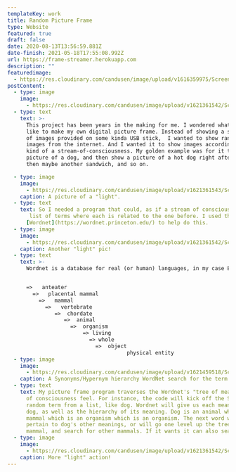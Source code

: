 ```yaml
---
templateKey: work
title: Random Picture Frame
type: Website
featured: true
draft: false
date: 2020-08-13T13:56:59.881Z
date-finish: 2021-05-18T17:55:08.992Z
url: https://frame-streamer.herokuapp.com
description: ""
featuredimage:
  - https://res.cloudinary.com/candusen/image/upload/v1616359975/Screen_Shot_2021-03-21_at_4.52.43_PM_d93kgv.png
postContent:
  - type: image
    image:
      - https://res.cloudinary.com/candusen/image/upload/v1621361542/Screen_Shot_2021-05-18_at_1.54.42_PM_dzuylz.png
  - type: text
    text: >-
      This project has been years in the making for me. I wondered what it'd be
      like to make my own digital picture frame. Instead of showing a slideshow
      of images provided on some kinda USB stick,  I wanted to show random
      images from the internet. And I wanted it to show images according to some
      kind of a stream-of-consciousness. My golden example was for it to show a
      picture of a dog, and then show a picture of a hot dog right after it, and
      then maybe another sandwich, and so on.

  - type: image
    image:
      - https://res.cloudinary.com/candusen/image/upload/v1621361543/Screen_Shot_2021-05-18_at_1.47.30_PM_hzjssf.png
    caption: A picture of a "light".
  - type: text
    text: So I needed a program that could, as if a stream of consciousness, create a
       list of terms where each is related to the one before. I used the Princeton lexical database
      [Wordnet](https://wordnet.princeton.edu/) to help do this.
  - type: image
    image:
      - https://res.cloudinary.com/candusen/image/upload/v1621361542/Screen_Shot_2021-05-18_at_1.50.22_PM_dbh6if.png
    caption: Another "light" pic!
  - type: text
    text: >-
      Wordnet is a database for real (or human) languages, in my case English. It has a list of meanings of each word just like a dictionary, but the kicker is it also situates each word into an all-encompassing heirarchy of things and concepts. Searching aardvark on wordnet will give you this:


      =>   anteater
        =>   placental mammal
          =>   mammal
            =>   vertebrate
               =>  chordate
                  =>  animal
                    =>  organism
                        => living
                          => whole
                            =>  object
                                      physical entity
  - type: image
    image:
      - https://res.cloudinary.com/candusen/image/upload/v1621459518/Screen_Shot_2021-05-19_at_5.23.36_PM_kgbbwi.png
    caption: A Synonyms/Hypernym hierarchy WordNet search for the term "microwave."
  - type: text
    text: My picture frame program traverses the Wordnet's "tree of meaning" to accomplish the stream
      of consciousness feel. For instance, the code will kick off the SOC with a
      random term from a list, like dog. Wordnet will give us each meaning of
      dog, as well as the hierarchy of its meaning. Dog is an animal which is a
      mammal which is an organism which is an organism. The next word will either
      pertain to dog's other meanings, or will go one level up the tree, to
      mammal, and search for other mammals. If it wants it can also search for other organisms. This process goes on forever!
  - type: image
    image:
      - https://res.cloudinary.com/candusen/image/upload/v1621361542/Screen_Shot_2021-05-18_at_1.48.49_PM_gycr9o.png
    caption: More "light" action!
---
```

